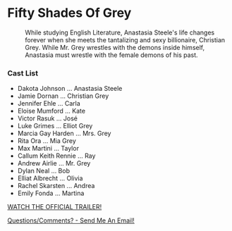 <!DOCTYPE HTML>
<html>

<head>

<link type="text/css"; rel="stylesheet"; href="format1.css";/>

<h1> Fifty Shades Of Grey </h1>
<p>
<dd> While studying English Literature, Anastasia Steele's life changes forever when she meets the tantalizing and sexy billionaire, Christian Grey. While Mr. Grey wrestles with the demons inside himself, Anastasia must wrestle with the female demons of his past.</dd>

  </p>
</head>

<body>
<h3>Cast List</h3>
<ul>

<li>Dakota Johnson          ...	Anastasia Steele</li>
<li>Jamie Dornan            ...	Christian Grey</li>
<li>Jennifer Ehle			...	Carla</li>
<li>Eloise Mumford			...	Kate</li>
<li>Victor Rasuk			...	José</li>
<li>Luke Grimes				...	Elliot Grey</li>
<li>Marcia Gay Harden		...	Mrs. Grey</li>
<li>Rita Ora				...	Mia Grey</li>
<li>Max Martini				...	Taylor</li>
<li>Callum Keith Rennie		...	Ray</li>
<li>Andrew Airlie			...	Mr. Grey</li>
<li>Dylan Neal				...	Bob</li>
<li>Elliat Albrecht			...	Olivia</li>
<li>Rachel Skarsten			...	Andrea</li>
<li>Emily Fonda				...	Martina</li>
</ul>


</body>
<footer> 
<p>
<a href="https://www.youtube.com/watch?v=SfZWFDs0LxA">WATCH THE OFFICIAL TRAILER!</a>
</p>
<p>
<a href="mailto:S1062602@student.mcckc.edu">Questions/Comments? - Send Me An Email!</a>
  </p>

</footer>

</html>
